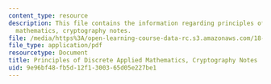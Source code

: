 ```yaml
---
content_type: resource
description: This file contains the information regarding principles of discrete applied
  mathematics, cryptography notes.
file: /media/https%3A/open-learning-course-data-rc.s3.amazonaws.com/18-310-principles-of-discrete-applied-mathematics-fall-2013/9e96bf48fb5d12f1300365d05e227be1_MIT18_310F13_Ch15.pdf
file_type: application/pdf
resourcetype: Document
title: Principles of Discrete Applied Mathematics, Cryptography Notes
uid: 9e96bf48-fb5d-12f1-3003-65d05e227be1
---
```

